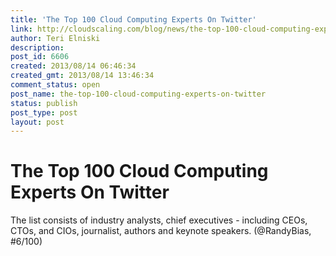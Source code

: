 ```yaml
---
title: 'The Top 100 Cloud Computing Experts On Twitter'
link: http://cloudscaling.com/blog/news/the-top-100-cloud-computing-experts-on-twitter/
author: Teri Elniski
description: 
post_id: 6606
created: 2013/08/14 06:46:34
created_gmt: 2013/08/14 13:46:34
comment_status: open
post_name: the-top-100-cloud-computing-experts-on-twitter
status: publish
post_type: post
layout: post
---
```


# The Top 100 Cloud Computing Experts On Twitter

The list consists of industry analysts, chief executives - including CEOs, CTOs, and CIOs, journalist, authors and keynote speakers. (@RandyBias, #6/100)